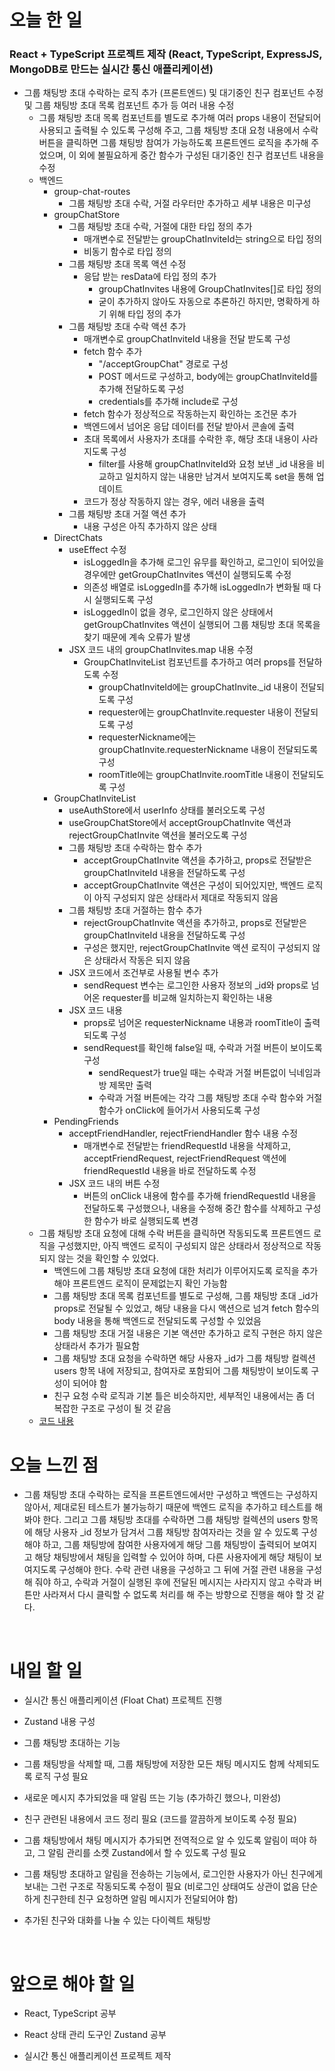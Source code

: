 # 오늘 한 일

### React + TypeScript 프로젝트 제작 (React, TypeScript, ExpressJS, MongoDB로 만드는 실시간 통신 애플리케이션)

- 그룹 채팅방 초대 수락하는 로직 추가 (프론트엔드) 및 대기중인 친구 컴포넌트 수정 및 그룹 채팅방 초대 목록 컴포넌트 추가 등 여러 내용 수정
  - 그룹 채팅방 초대 목록 컴포넌트를 별도로 추가해 여러 props 내용이 전달되어 사용되고 출력될 수 있도록 구성해 주고, 그룹 채팅방 초대 요청 내용에서 수락 버튼을 클릭하면 그룹 채팅방 참여가 가능하도록 프론트엔드 로직을 추가해 주었으며, 이 외에 불필요하게 중간 함수가 구성된 대기중인 친구 컴포넌트 내용을 수정
  - 백엔드
    - group-chat-routes
      - 그룹 채팅방 초대 수락, 거절 라우터만 추가하고 세부 내용은 미구성
    - groupChatStore
      - 그룹 채팅방 초대 수락, 거절에 대한 타입 정의 추가
        - 매개변수로 전달받는 groupChatInviteId는 string으로 타입 정의
        - 비동기 함수로 타입 정의
      - 그룹 채팅방 초대 목록 액션 수정
        - 응답 받는 resData에 타입 정의 추가
          - groupChatInvites 내용에 GroupChatInvites[]로 타입 정의
          - 굳이 추가하지 않아도 자동으로 추론하긴 하지만, 명확하게 하기 위해 타입 정의 추가
      - 그룹 채팅방 초대 수락 액션 추가
        - 매개변수로 groupChatInviteId 내용을 전달 받도록 구성
        - fetch 함수 추가
          - "/acceptGroupChat" 경로로 구성
          - POST 메서드로 구성하고, body에는 groupChatInviteId를 추가해 전달하도록 구성
          - credentials를 추가해 include로 구성
        - fetch 함수가 정상적으로 작동하는지 확인하는 조건문 추가
        - 백엔드에서 넘어온 응답 데이터를 전달 받아서 콘솔에 출력
        - 초대 목록에서 사용자가 초대를 수락한 후, 해당 초대 내용이 사라지도록 구성
          - filter를 사용해 groupChatInviteId와 요청 보낸 \_id 내용을 비교하고 일치하지 않는 내용만 남겨서 보여지도록 set을 통해 업데이트
        - 코드가 정상 작동하지 않는 경우, 에러 내용을 출력
      - 그룹 채팅방 초대 거절 액션 추가
        - 내용 구성은 아직 추가하지 않은 상태
    - DirectChats
      - useEffect 수정
        - isLoggedIn을 추가해 로그인 유무를 확인하고, 로그인이 되어있을 경우에만 getGroupChatInvites 액션이 실행되도록 수정
        - 의존성 배열로 isLoggedIn를 추가해 isLoggedIn가 변화될 때 다시 실행되도록 구성
        - isLoggedIn이 없을 경우, 로그인하지 않은 상태에서 getGroupChatInvites 액션이 실행되어 그룹 채팅방 초대 목록을 찾기 때문에 계속 오류가 발생
      - JSX 코드 내의 groupChatInvites.map 내용 수정
        - GroupChatInviteList 컴포넌트를 추가하고 여러 props를 전달하도록 수정
          - groupChatInviteId에는 groupChatInvite.\_id 내용이 전달되도록 구성
          - requester에는 groupChatInvite.requester 내용이 전달되도록 구성
          - requesterNickname에는 groupChatInvite.requesterNickname 내용이 전달되도록 구성
          - roomTitle에는 groupChatInvite.roomTitle 내용이 전달되도록 구성
    - GroupChatInviteList
      - useAuthStore에서 userInfo 상태를 불러오도록 구성
      - useGroupChatStore에서 acceptGroupChatInvite 액션과 rejectGroupChatInvite 액션을 불러오도록 구성
      - 그룹 채팅방 초대 수락하는 함수 추가
        - acceptGroupChatInvite 액션을 추가하고, props로 전달받은 groupChatInviteId 내용을 전달하도록 구성
        - acceptGroupChatInvite 액션은 구성이 되어있지만, 백엔드 로직이 아직 구성되지 않은 상태라서 제대로 작동되지 않음
      - 그룹 채팅방 초대 거절하는 함수 추가
        - rejectGroupChatInvite 액션을 추가하고, props로 전달받은 groupChatInviteId 내용을 전달하도록 구성
        - 구성은 했지만, rejectGroupChatInvite 액션 로직이 구성되지 않은 상태라서 작동은 되지 않음
      - JSX 코드에서 조건부로 사용될 변수 추가
        - sendRequest 변수는 로그인한 사용자 정보의 \_id와 props로 넘어온 requester를 비교해 일치하는지 확인하는 내용
      - JSX 코드 내용
        - props로 넘어온 requesterNickname 내용과 roomTitle이 출력되도록 구성
        - sendRequest를 확인해 false일 때, 수락과 거절 버튼이 보이도록 구성
          - sendRequest가 true일 때는 수락과 거절 버튼없이 닉네임과 방 제목만 출력
          - 수락과 거절 버튼에는 각각 그룹 채팅방 초대 수락 함수와 거절 함수가 onClick에 들어가서 사용되도록 구성
    - PendingFriends
      - acceptFriendHandler, rejectFriendHandler 함수 내용 수정
        - 매개변수로 전달받는 friendRequestId 내용을 삭제하고, acceptFriendRequest, rejectFriendRequest 액션에 friendRequestId 내용을 바로 전달하도록 수정
      - JSX 코드 내의 버튼 수정
        - 버튼의 onClick 내용에 함수를 추가해 friendRequestId 내용을 전달하도록 구성했으나, 내용을 수정해 중간 함수를 삭제하고 구성한 함수가 바로 실행되도록 변경
  - 그룹 채팅방 초대 요청에 대해 수락 버튼을 클릭하면 작동되도록 프론트엔드 로직을 구성했지만, 아직 백엔드 로직이 구성되지 않은 상태라서 정상적으로 작동되지 않는 것을 확인할 수 있었다.
    - 백엔드에 그룹 채팅방 초대 요청에 대한 처리가 이루어지도록 로직을 추가해야 프론트엔드 로직이 문제없는지 확인 가능함
    - 그룹 채팅방 초대 목록 컴포넌트를 별도로 구성해, 그룹 채팅방 초대 \_id가 props로 전달될 수 있었고, 해당 내용을 다시 액션으로 넘겨 fetch 함수의 body 내용을 통해 백엔드로 전달되도록 구성할 수 있었음
    - 그룹 채팅방 초대 거절 내용은 기본 액션만 추가하고 로직 구현은 하지 않은 상태라서 추가가 필요함
    - 그룹 채팅방 초대 요청을 수락하면 해당 사용자 \_id가 그룹 채팅방 컬렉션 users 항목 내에 저장되고, 참여자로 포함되어 그룹 채팅방이 보이도록 구성이 되어야 함
    - 친구 요청 수락 로직과 기본 틀은 비슷하지만, 세부적인 내용에서는 좀 더 복잡한 구조로 구성이 될 것 같음
  - [코드 내용](https://github.com/jeongsangtae/float-chat/commit/eae53cac3ab87bef4f5506b9deab16bd3417834f)

# 오늘 느낀 점

- 그룹 채팅방 초대 수락하는 로직을 프론트엔드에서만 구성하고 백엔드는 구성하지 않아서, 제대로된 테스트가 불가능하기 때문에 백엔드 로직을 추가하고 테스트를 해 봐야 한다. 그리고 그룹 채팅방 초대를 수락하면 그룹 채팅방 컬렉션의 users 항목에 해당 사용자 \_id 정보가 담겨서 그룹 채팅방 참여자라는 것을 알 수 있도록 구성해야 하고, 그룹 채팅방에 참여한 사용자에게 해당 그룹 채팅방이 출력되어 보여지고 해당 채팅방에서 채팅을 입력할 수 있어야 하며, 다른 사용자에게 해당 채팅이 보여지도록 구성해야 한다. 수락 관련 내용을 구성하고 그 뒤에 거절 관련 내용을 구성해 줘야 하고, 수락과 거절이 실행된 후에 전달된 메시지는 사라지지 않고 수락과 버튼만 사라져서 다시 클릭할 수 없도록 처리를 해 주는 방향으로 진행을 해야 할 것 같다.

<br />

# 내일 할 일

- 실시간 통신 애플리케이션 (Float Chat) 프로젝트 진행

- Zustand 내용 구성

- 그룹 채팅방 초대하는 기능

- 그룹 채팅방을 삭제할 때, 그룹 채팅방에 저장한 모든 채팅 메시지도 함께 삭제되도록 로직 구성 필요

- 새로운 메시지 추가되었을 때 알림 뜨는 기능 (추가하긴 했으나, 미완성)

- 친구 관련된 내용에서 코드 정리 필요 (코드를 깔끔하게 보이도록 수정 필요)

- 그룹 채팅방에서 채팅 메시지가 추가되면 전역적으로 알 수 있도록 알림이 떠야 하고, 그 알림 관리를 소켓 Zustand에서 할 수 있도록 구성 필요

- 그룹 채팅방 초대하고 알림을 전송하는 기능에서, 로그인한 사용자가 아닌 친구에게 보내는 그런 구조로 작동되도록 수정이 필요 (비로그인 상태여도 상관이 없음 단순하게 친구한테 친구 요청하면 알림 메시지가 전달되어야 함)

- 추가된 친구와 대화를 나눌 수 있는 다이렉트 채팅방

<br />

# 앞으로 해야 할 일

- React, TypeScript 공부

- React 상태 관리 도구인 Zustand 공부

- 실시간 통신 애플리케이션 프로젝트 제작
